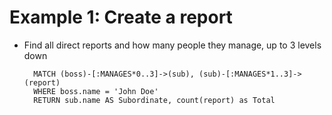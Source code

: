 <!SLIDE bullets>
# Example 1: Create a report

* Find all direct reports and how many people they manage, up to 3 levels down


        MATCH (boss)-­[:MANAGES*0..3]-­>(sub), (sub)-­[:MANAGES*1..3]‐>(report)
        WHERE boss.name = 'John Doe'
        RETURN sub.name AS Subordinate, count(report) as Total


